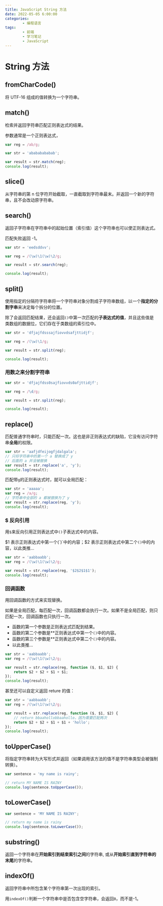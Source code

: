 ```yaml
---
title: JavaScript String 方法
date: 2022-05-05 6:00:00
categories:
        - 编程语言
tags:
        - 前端
        - 学习笔记
        - JavaScript
---
```


# String 方法

## fromCharCode()

将 UTF-16 组成的值转换为一个字符串。

## match()

检索并返回字符串匹配正则表达式的结果。

参数通常是一个正则表达式，

```js
var reg = /ab/g;

var str = 'abababababab';

var result = str.match(reg);
console.log(result);
```

## slice()

从字符串的第 n 位字符开始截取，一直截取到字符串最末。并返回一个新的字符串，且不会改动原字符串。

## search()

返回子字符串在字符串中的起始位置（索引值）这个字符串也可以使正则表达式。

匹配失败返回 -1。

```js
var str = 'eedsddvv';

var reg = /(\w)\1(\w)\2/g;

var result = str.search(reg);

console.log(result);
```

## split()

使用指定的分隔符字符串将一个字符串对象分割成子字符串数组，以一个**指定的分割字串**来决定每个拆分的位置。

除了会返回匹配结果，还会返回`()`中第一次匹配的**子表达式的值**，并且这些值是类数组的数据位，它们存在于类数组的索引位中。

```js
var str = 'dfjajfdsssajfiovvdsafjttidjf';

var reg = /(\w)\1/g;

var result = str.split(reg);

console.log(result);
```

### 用数之来分割字符串

```js
var str = 'dfjajfdss0sajfiovvds0afjttidjf';

var reg = /\d/g;

var result = str.split(reg);

console.log(result);
```

## replace()

匹配普通字符串时，只能匹配一次。这也是非正则表达式的缺陷，它没有访问字符串**全局**的权限。

```js
var str = 'aafjdfeijogfjdalgala';
// 只将字符串中的第一个 a 替换成了 y
// 后面的 a 并没被替换
var result = str.replace('a', 'y');
console.log(result);
```

匹配带`g`的正则表达式时，就可以全局匹配：

```js
var str = 'aaaaa';
var reg = /a/g;
// 字符串中全部的 a 都被替换为了 y
var result = str.replace(reg, 'y');
console.log(result);
```

### $ 反向引用

用`$`来反向引用正则表达式中`()`子表达式中的内容。

$1 表示正则表达式中第一个(`)`中的内容；$2 表示正则表达式中第二个`()`中的内容，以此类推...

```js
var str = 'aabbaabb';
var reg = /(\w)\1(\w)\2/g;

var result = str.replace(reg, '$2$2$1$1');
console.log(result);
```

### 回调函数

用回调函数的方式来实现替换。

如果是全局匹配，每匹配一次，回调函数都会执行一次。如果不是全局匹配，则只匹配一次，回调函数也只执行一次。

- 函数的第一个参数是正则表达式匹配到结果。
- 函数的第二个参数是\*\*正则表达式中第一个`()`中的内容。
- 函数的第三个参数是\*\*正则表达式中第二个`()`中的内容。
- 以此类推...

```js
var str = 'aabbaabb';
var reg = /(\w)\1(\w)\2/g;

var result = str.replace(reg, function ($, $1, $2) {
	return $2 + $2 + $1 + $1;
});
console.log(result);
```

甚至还可以自定义返回 reture 的值：

```js
var str = 'aabbaabb';
var reg = /(\w)\1(\w)\2/g;

var result = str.replace(reg, function ($, $1, $2) {
	// return bbaahollobbaahollo，因为需要匹配两次
	return $2 + $2 + $1 + $1 + 'hollo';
});
console.log(result);
```

## toUpperCase()

将指定字符串转为大写形式并返回（如果调用该方法的值不是字符串类型会被强制转换）。

```js
var sentence = 'my name is rainy';

// return MY NAME IS RAINY
console.log(sentence.toUpperCase());
```

## toLowerCase()

```js
var sentence = 'MY NAME IS RAINY';

// return my name is rainy
console.log(sentence.toLowerCase());
```

## substring()

返回一个字符串在**开始索引到结束索引之间**的字符串, 或从**开始索引直到字符串的末尾**的字符串。

## indexOf()

返回字符串中所包含某个字符串第一次出现的索引。

用`indexOf()`判断一个字符串中是否包含空字符串，会返回`0`，而不是-1。
